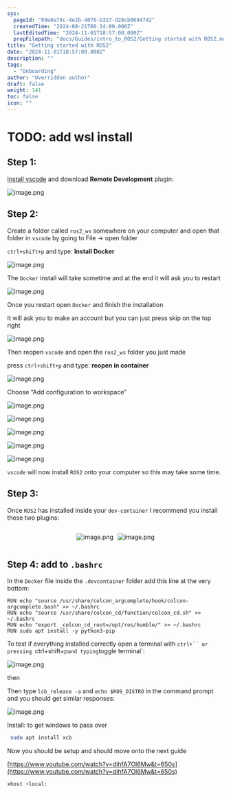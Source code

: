 ```yaml
---
sys:
  pageId: "89e0a78c-4e2b-4070-b327-d28cb0694742"
  createdTime: "2024-08-21T00:24:00.000Z"
  lastEditedTime: "2024-11-01T18:57:00.000Z"
  propFilepath: "docs/Guides/intro_to_ROS2/Getting started with ROS2.md"
title: "Getting started with ROS2"
date: "2024-11-01T18:57:00.000Z"
description: ""
tags:
  - "Onboarding"
author: "Overridden author"
draft: false
weight: 141
toc: false
icon: ""
---
```


# TODO: add wsl install

## Step 1:

[Install vscode](https://code.visualstudio.com/download) and download **Remote Development** plugin:

![image.png](https://prod-files-secure.s3.us-west-2.amazonaws.com/d518164a-d88e-44d1-a4ee-3adb3bd8bce0/efb52993-1881-4a40-b95e-6f020334f022/image.png?X-Amz-Algorithm=AWS4-HMAC-SHA256&X-Amz-Content-Sha256=UNSIGNED-PAYLOAD&X-Amz-Credential=ASIAZI2LB4667DEUUZLF%2F20250416%2Fus-west-2%2Fs3%2Faws4_request&X-Amz-Date=20250416T022221Z&X-Amz-Expires=3600&X-Amz-Security-Token=IQoJb3JpZ2luX2VjELL%2F%2F%2F%2F%2F%2F%2F%2F%2F%2FwEaCXVzLXdlc3QtMiJIMEYCIQCQKYXXdH5GOugm5fDCb21%2F3RDhvT%2Bnxd6rnCVgjpG0WwIhAKQZbuOzJUlDzE3cy1j60ViCu0P9HE9mNXPMpfiTco%2FcKv8DCDsQABoMNjM3NDIzMTgzODA1IgxkEiM4Tb4JWliVx4gq3AMyUJKKu4rlSlWDBRu0nhgnnNyVCh0Cpg6EGqQVjhN11D7MgN26zrQn7dCUP3y4aUMWrJ2e07rv5hvAxnOVOaAJkXJMCIxAbTx%2F9QKJ2tGIeLSyfg%2B%2BzMwCP5%2BBE3m%2BO9W1zG0zCVanKQiyGJi28vSenKfbu6hREztBj0AS5wBZiIsKKSjruP1noWRjv7fvwxVac4g7lhqzPgF5ou7xp7C5ijowIZA53P7VgG10Z2PrdA3XhJrvpRHOwVk8ybcwwdTMy7YXsMvruJIUEJZzuvPRZJzv8nLa%2FLB3ewCbFeGBOKNDBIiTqwW%2F3fFjdi5P0TStkFmTP5DN5bf3QT4rflIJmu2y%2FuXoI2bx84iAoAbUx2c4Kz7MtFoShrqr6BxHYofm2q5awzTetaNBqi6yhQpJDFMHd9w%2FPTdujQXlyEyiprdE1vWwJtoUHI3svcFqSQw%2FdCVaC9340Zveh9MDiAABuXR4dccCsjwNus3kxoUCuL1lEIZz3Ly0UtVC1QDK9jrmE%2FPLFbN447N1LhG7u9OiJzoxFe%2FPF8W6sDh8EHLHMWBzohgfvaCQiVhlqTDDm7gYC91JW%2FLZ2EYnv1d5Art0w036RUdmfxbem3RCjPaSAyS7RlSiArJyosfm2jDnovy%2FBjqkAYx1tOogdbFbREOMDMcnhpYyH2I%2FZnWJIVhkwMzcq31ivOMvT1diuf%2FBelk8JEy5eqnd721uKupXsAl%2Bh7N%2B4UBx8BiqCRF3q4pWZrlY5kl9dkCRkPgCkbLYuOphg%2Bowbv2RyznS4kTSdOlyo4F92ATodT0cIxZd2gaqNzvILD1KPH3DHlGHbZMgHUsKYJA%2B6U8zgfX2z%2BJVgFx6Sd0VRBDFuaV8&X-Amz-Signature=131828879047a6369e2d80a3b97343ad95a61168ff15aa9d0d6f2c7d974da1ca&X-Amz-SignedHeaders=host&x-id=GetObject)

## Step 2:

Create a folder called `ros2_ws` somewhere on your computer and open that folder in `vscode` by going to File → open folder 

`ctrl+shift+p` and type: **Install Docker**

![image.png](https://prod-files-secure.s3.us-west-2.amazonaws.com/d518164a-d88e-44d1-a4ee-3adb3bd8bce0/2269dc0e-1cd5-47ff-bceb-c04ad9b2eab0/image.png?X-Amz-Algorithm=AWS4-HMAC-SHA256&X-Amz-Content-Sha256=UNSIGNED-PAYLOAD&X-Amz-Credential=ASIAZI2LB4667DEUUZLF%2F20250416%2Fus-west-2%2Fs3%2Faws4_request&X-Amz-Date=20250416T022221Z&X-Amz-Expires=3600&X-Amz-Security-Token=IQoJb3JpZ2luX2VjELL%2F%2F%2F%2F%2F%2F%2F%2F%2F%2FwEaCXVzLXdlc3QtMiJIMEYCIQCQKYXXdH5GOugm5fDCb21%2F3RDhvT%2Bnxd6rnCVgjpG0WwIhAKQZbuOzJUlDzE3cy1j60ViCu0P9HE9mNXPMpfiTco%2FcKv8DCDsQABoMNjM3NDIzMTgzODA1IgxkEiM4Tb4JWliVx4gq3AMyUJKKu4rlSlWDBRu0nhgnnNyVCh0Cpg6EGqQVjhN11D7MgN26zrQn7dCUP3y4aUMWrJ2e07rv5hvAxnOVOaAJkXJMCIxAbTx%2F9QKJ2tGIeLSyfg%2B%2BzMwCP5%2BBE3m%2BO9W1zG0zCVanKQiyGJi28vSenKfbu6hREztBj0AS5wBZiIsKKSjruP1noWRjv7fvwxVac4g7lhqzPgF5ou7xp7C5ijowIZA53P7VgG10Z2PrdA3XhJrvpRHOwVk8ybcwwdTMy7YXsMvruJIUEJZzuvPRZJzv8nLa%2FLB3ewCbFeGBOKNDBIiTqwW%2F3fFjdi5P0TStkFmTP5DN5bf3QT4rflIJmu2y%2FuXoI2bx84iAoAbUx2c4Kz7MtFoShrqr6BxHYofm2q5awzTetaNBqi6yhQpJDFMHd9w%2FPTdujQXlyEyiprdE1vWwJtoUHI3svcFqSQw%2FdCVaC9340Zveh9MDiAABuXR4dccCsjwNus3kxoUCuL1lEIZz3Ly0UtVC1QDK9jrmE%2FPLFbN447N1LhG7u9OiJzoxFe%2FPF8W6sDh8EHLHMWBzohgfvaCQiVhlqTDDm7gYC91JW%2FLZ2EYnv1d5Art0w036RUdmfxbem3RCjPaSAyS7RlSiArJyosfm2jDnovy%2FBjqkAYx1tOogdbFbREOMDMcnhpYyH2I%2FZnWJIVhkwMzcq31ivOMvT1diuf%2FBelk8JEy5eqnd721uKupXsAl%2Bh7N%2B4UBx8BiqCRF3q4pWZrlY5kl9dkCRkPgCkbLYuOphg%2Bowbv2RyznS4kTSdOlyo4F92ATodT0cIxZd2gaqNzvILD1KPH3DHlGHbZMgHUsKYJA%2B6U8zgfX2z%2BJVgFx6Sd0VRBDFuaV8&X-Amz-Signature=bc39103ff74266ea85d83b64c526d268a65b4075c840bbe9b9cbc8ac1be16b72&X-Amz-SignedHeaders=host&x-id=GetObject)

The `Docker` install will take sometime and at the end it will ask you to restart

![image.png](https://prod-files-secure.s3.us-west-2.amazonaws.com/d518164a-d88e-44d1-a4ee-3adb3bd8bce0/ed233f78-be33-4b1f-b89c-9c346c0e961e/image.png?X-Amz-Algorithm=AWS4-HMAC-SHA256&X-Amz-Content-Sha256=UNSIGNED-PAYLOAD&X-Amz-Credential=ASIAZI2LB4667DEUUZLF%2F20250416%2Fus-west-2%2Fs3%2Faws4_request&X-Amz-Date=20250416T022221Z&X-Amz-Expires=3600&X-Amz-Security-Token=IQoJb3JpZ2luX2VjELL%2F%2F%2F%2F%2F%2F%2F%2F%2F%2FwEaCXVzLXdlc3QtMiJIMEYCIQCQKYXXdH5GOugm5fDCb21%2F3RDhvT%2Bnxd6rnCVgjpG0WwIhAKQZbuOzJUlDzE3cy1j60ViCu0P9HE9mNXPMpfiTco%2FcKv8DCDsQABoMNjM3NDIzMTgzODA1IgxkEiM4Tb4JWliVx4gq3AMyUJKKu4rlSlWDBRu0nhgnnNyVCh0Cpg6EGqQVjhN11D7MgN26zrQn7dCUP3y4aUMWrJ2e07rv5hvAxnOVOaAJkXJMCIxAbTx%2F9QKJ2tGIeLSyfg%2B%2BzMwCP5%2BBE3m%2BO9W1zG0zCVanKQiyGJi28vSenKfbu6hREztBj0AS5wBZiIsKKSjruP1noWRjv7fvwxVac4g7lhqzPgF5ou7xp7C5ijowIZA53P7VgG10Z2PrdA3XhJrvpRHOwVk8ybcwwdTMy7YXsMvruJIUEJZzuvPRZJzv8nLa%2FLB3ewCbFeGBOKNDBIiTqwW%2F3fFjdi5P0TStkFmTP5DN5bf3QT4rflIJmu2y%2FuXoI2bx84iAoAbUx2c4Kz7MtFoShrqr6BxHYofm2q5awzTetaNBqi6yhQpJDFMHd9w%2FPTdujQXlyEyiprdE1vWwJtoUHI3svcFqSQw%2FdCVaC9340Zveh9MDiAABuXR4dccCsjwNus3kxoUCuL1lEIZz3Ly0UtVC1QDK9jrmE%2FPLFbN447N1LhG7u9OiJzoxFe%2FPF8W6sDh8EHLHMWBzohgfvaCQiVhlqTDDm7gYC91JW%2FLZ2EYnv1d5Art0w036RUdmfxbem3RCjPaSAyS7RlSiArJyosfm2jDnovy%2FBjqkAYx1tOogdbFbREOMDMcnhpYyH2I%2FZnWJIVhkwMzcq31ivOMvT1diuf%2FBelk8JEy5eqnd721uKupXsAl%2Bh7N%2B4UBx8BiqCRF3q4pWZrlY5kl9dkCRkPgCkbLYuOphg%2Bowbv2RyznS4kTSdOlyo4F92ATodT0cIxZd2gaqNzvILD1KPH3DHlGHbZMgHUsKYJA%2B6U8zgfX2z%2BJVgFx6Sd0VRBDFuaV8&X-Amz-Signature=4208235a94ad5c24008f0f630450b5394b4f428ab5fe2e75056668cbadf4a23f&X-Amz-SignedHeaders=host&x-id=GetObject)

Once you restart open `Docker` and finish the installation

It will ask you to make an account but you can just press skip on the top right

![image.png](https://prod-files-secure.s3.us-west-2.amazonaws.com/d518164a-d88e-44d1-a4ee-3adb3bd8bce0/21010ad9-1659-4fd9-9f59-9932a09b2a3d/image.png?X-Amz-Algorithm=AWS4-HMAC-SHA256&X-Amz-Content-Sha256=UNSIGNED-PAYLOAD&X-Amz-Credential=ASIAZI2LB4667DEUUZLF%2F20250416%2Fus-west-2%2Fs3%2Faws4_request&X-Amz-Date=20250416T022221Z&X-Amz-Expires=3600&X-Amz-Security-Token=IQoJb3JpZ2luX2VjELL%2F%2F%2F%2F%2F%2F%2F%2F%2F%2FwEaCXVzLXdlc3QtMiJIMEYCIQCQKYXXdH5GOugm5fDCb21%2F3RDhvT%2Bnxd6rnCVgjpG0WwIhAKQZbuOzJUlDzE3cy1j60ViCu0P9HE9mNXPMpfiTco%2FcKv8DCDsQABoMNjM3NDIzMTgzODA1IgxkEiM4Tb4JWliVx4gq3AMyUJKKu4rlSlWDBRu0nhgnnNyVCh0Cpg6EGqQVjhN11D7MgN26zrQn7dCUP3y4aUMWrJ2e07rv5hvAxnOVOaAJkXJMCIxAbTx%2F9QKJ2tGIeLSyfg%2B%2BzMwCP5%2BBE3m%2BO9W1zG0zCVanKQiyGJi28vSenKfbu6hREztBj0AS5wBZiIsKKSjruP1noWRjv7fvwxVac4g7lhqzPgF5ou7xp7C5ijowIZA53P7VgG10Z2PrdA3XhJrvpRHOwVk8ybcwwdTMy7YXsMvruJIUEJZzuvPRZJzv8nLa%2FLB3ewCbFeGBOKNDBIiTqwW%2F3fFjdi5P0TStkFmTP5DN5bf3QT4rflIJmu2y%2FuXoI2bx84iAoAbUx2c4Kz7MtFoShrqr6BxHYofm2q5awzTetaNBqi6yhQpJDFMHd9w%2FPTdujQXlyEyiprdE1vWwJtoUHI3svcFqSQw%2FdCVaC9340Zveh9MDiAABuXR4dccCsjwNus3kxoUCuL1lEIZz3Ly0UtVC1QDK9jrmE%2FPLFbN447N1LhG7u9OiJzoxFe%2FPF8W6sDh8EHLHMWBzohgfvaCQiVhlqTDDm7gYC91JW%2FLZ2EYnv1d5Art0w036RUdmfxbem3RCjPaSAyS7RlSiArJyosfm2jDnovy%2FBjqkAYx1tOogdbFbREOMDMcnhpYyH2I%2FZnWJIVhkwMzcq31ivOMvT1diuf%2FBelk8JEy5eqnd721uKupXsAl%2Bh7N%2B4UBx8BiqCRF3q4pWZrlY5kl9dkCRkPgCkbLYuOphg%2Bowbv2RyznS4kTSdOlyo4F92ATodT0cIxZd2gaqNzvILD1KPH3DHlGHbZMgHUsKYJA%2B6U8zgfX2z%2BJVgFx6Sd0VRBDFuaV8&X-Amz-Signature=5c2f5963fae0ffd7c9687e7f9c4bde87ca71b64816392b7f0cc830c3dba01e1f&X-Amz-SignedHeaders=host&x-id=GetObject)

Then reopen `vscode` and open the `ros2_ws` folder you just made

press `ctrl+shift+p` and type: **reopen in container**

![image.png](https://prod-files-secure.s3.us-west-2.amazonaws.com/d518164a-d88e-44d1-a4ee-3adb3bd8bce0/4e93b8c2-41ad-488c-8095-c74205196118/image.png?X-Amz-Algorithm=AWS4-HMAC-SHA256&X-Amz-Content-Sha256=UNSIGNED-PAYLOAD&X-Amz-Credential=ASIAZI2LB4667DEUUZLF%2F20250416%2Fus-west-2%2Fs3%2Faws4_request&X-Amz-Date=20250416T022221Z&X-Amz-Expires=3600&X-Amz-Security-Token=IQoJb3JpZ2luX2VjELL%2F%2F%2F%2F%2F%2F%2F%2F%2F%2FwEaCXVzLXdlc3QtMiJIMEYCIQCQKYXXdH5GOugm5fDCb21%2F3RDhvT%2Bnxd6rnCVgjpG0WwIhAKQZbuOzJUlDzE3cy1j60ViCu0P9HE9mNXPMpfiTco%2FcKv8DCDsQABoMNjM3NDIzMTgzODA1IgxkEiM4Tb4JWliVx4gq3AMyUJKKu4rlSlWDBRu0nhgnnNyVCh0Cpg6EGqQVjhN11D7MgN26zrQn7dCUP3y4aUMWrJ2e07rv5hvAxnOVOaAJkXJMCIxAbTx%2F9QKJ2tGIeLSyfg%2B%2BzMwCP5%2BBE3m%2BO9W1zG0zCVanKQiyGJi28vSenKfbu6hREztBj0AS5wBZiIsKKSjruP1noWRjv7fvwxVac4g7lhqzPgF5ou7xp7C5ijowIZA53P7VgG10Z2PrdA3XhJrvpRHOwVk8ybcwwdTMy7YXsMvruJIUEJZzuvPRZJzv8nLa%2FLB3ewCbFeGBOKNDBIiTqwW%2F3fFjdi5P0TStkFmTP5DN5bf3QT4rflIJmu2y%2FuXoI2bx84iAoAbUx2c4Kz7MtFoShrqr6BxHYofm2q5awzTetaNBqi6yhQpJDFMHd9w%2FPTdujQXlyEyiprdE1vWwJtoUHI3svcFqSQw%2FdCVaC9340Zveh9MDiAABuXR4dccCsjwNus3kxoUCuL1lEIZz3Ly0UtVC1QDK9jrmE%2FPLFbN447N1LhG7u9OiJzoxFe%2FPF8W6sDh8EHLHMWBzohgfvaCQiVhlqTDDm7gYC91JW%2FLZ2EYnv1d5Art0w036RUdmfxbem3RCjPaSAyS7RlSiArJyosfm2jDnovy%2FBjqkAYx1tOogdbFbREOMDMcnhpYyH2I%2FZnWJIVhkwMzcq31ivOMvT1diuf%2FBelk8JEy5eqnd721uKupXsAl%2Bh7N%2B4UBx8BiqCRF3q4pWZrlY5kl9dkCRkPgCkbLYuOphg%2Bowbv2RyznS4kTSdOlyo4F92ATodT0cIxZd2gaqNzvILD1KPH3DHlGHbZMgHUsKYJA%2B6U8zgfX2z%2BJVgFx6Sd0VRBDFuaV8&X-Amz-Signature=4772c5e1bb55fca93f0e14c583f5ca35ffbc90d5ead6af8b09df0d530e0a8ca5&X-Amz-SignedHeaders=host&x-id=GetObject)

Choose “Add configuration to workspace”

![image.png](https://prod-files-secure.s3.us-west-2.amazonaws.com/d518164a-d88e-44d1-a4ee-3adb3bd8bce0/9560b282-5060-4989-ba37-97e7b2c22476/image.png?X-Amz-Algorithm=AWS4-HMAC-SHA256&X-Amz-Content-Sha256=UNSIGNED-PAYLOAD&X-Amz-Credential=ASIAZI2LB4667DEUUZLF%2F20250416%2Fus-west-2%2Fs3%2Faws4_request&X-Amz-Date=20250416T022221Z&X-Amz-Expires=3600&X-Amz-Security-Token=IQoJb3JpZ2luX2VjELL%2F%2F%2F%2F%2F%2F%2F%2F%2F%2FwEaCXVzLXdlc3QtMiJIMEYCIQCQKYXXdH5GOugm5fDCb21%2F3RDhvT%2Bnxd6rnCVgjpG0WwIhAKQZbuOzJUlDzE3cy1j60ViCu0P9HE9mNXPMpfiTco%2FcKv8DCDsQABoMNjM3NDIzMTgzODA1IgxkEiM4Tb4JWliVx4gq3AMyUJKKu4rlSlWDBRu0nhgnnNyVCh0Cpg6EGqQVjhN11D7MgN26zrQn7dCUP3y4aUMWrJ2e07rv5hvAxnOVOaAJkXJMCIxAbTx%2F9QKJ2tGIeLSyfg%2B%2BzMwCP5%2BBE3m%2BO9W1zG0zCVanKQiyGJi28vSenKfbu6hREztBj0AS5wBZiIsKKSjruP1noWRjv7fvwxVac4g7lhqzPgF5ou7xp7C5ijowIZA53P7VgG10Z2PrdA3XhJrvpRHOwVk8ybcwwdTMy7YXsMvruJIUEJZzuvPRZJzv8nLa%2FLB3ewCbFeGBOKNDBIiTqwW%2F3fFjdi5P0TStkFmTP5DN5bf3QT4rflIJmu2y%2FuXoI2bx84iAoAbUx2c4Kz7MtFoShrqr6BxHYofm2q5awzTetaNBqi6yhQpJDFMHd9w%2FPTdujQXlyEyiprdE1vWwJtoUHI3svcFqSQw%2FdCVaC9340Zveh9MDiAABuXR4dccCsjwNus3kxoUCuL1lEIZz3Ly0UtVC1QDK9jrmE%2FPLFbN447N1LhG7u9OiJzoxFe%2FPF8W6sDh8EHLHMWBzohgfvaCQiVhlqTDDm7gYC91JW%2FLZ2EYnv1d5Art0w036RUdmfxbem3RCjPaSAyS7RlSiArJyosfm2jDnovy%2FBjqkAYx1tOogdbFbREOMDMcnhpYyH2I%2FZnWJIVhkwMzcq31ivOMvT1diuf%2FBelk8JEy5eqnd721uKupXsAl%2Bh7N%2B4UBx8BiqCRF3q4pWZrlY5kl9dkCRkPgCkbLYuOphg%2Bowbv2RyznS4kTSdOlyo4F92ATodT0cIxZd2gaqNzvILD1KPH3DHlGHbZMgHUsKYJA%2B6U8zgfX2z%2BJVgFx6Sd0VRBDFuaV8&X-Amz-Signature=1419be17a17ed83e9e1f68f1fab0d65415fabb30e60d5ca82db623e6ad0a4f1a&X-Amz-SignedHeaders=host&x-id=GetObject)

![image.png](https://prod-files-secure.s3.us-west-2.amazonaws.com/d518164a-d88e-44d1-a4ee-3adb3bd8bce0/2ee63f81-886b-48e8-a553-dc6e5eac99e4/image.png?X-Amz-Algorithm=AWS4-HMAC-SHA256&X-Amz-Content-Sha256=UNSIGNED-PAYLOAD&X-Amz-Credential=ASIAZI2LB4667DEUUZLF%2F20250416%2Fus-west-2%2Fs3%2Faws4_request&X-Amz-Date=20250416T022221Z&X-Amz-Expires=3600&X-Amz-Security-Token=IQoJb3JpZ2luX2VjELL%2F%2F%2F%2F%2F%2F%2F%2F%2F%2FwEaCXVzLXdlc3QtMiJIMEYCIQCQKYXXdH5GOugm5fDCb21%2F3RDhvT%2Bnxd6rnCVgjpG0WwIhAKQZbuOzJUlDzE3cy1j60ViCu0P9HE9mNXPMpfiTco%2FcKv8DCDsQABoMNjM3NDIzMTgzODA1IgxkEiM4Tb4JWliVx4gq3AMyUJKKu4rlSlWDBRu0nhgnnNyVCh0Cpg6EGqQVjhN11D7MgN26zrQn7dCUP3y4aUMWrJ2e07rv5hvAxnOVOaAJkXJMCIxAbTx%2F9QKJ2tGIeLSyfg%2B%2BzMwCP5%2BBE3m%2BO9W1zG0zCVanKQiyGJi28vSenKfbu6hREztBj0AS5wBZiIsKKSjruP1noWRjv7fvwxVac4g7lhqzPgF5ou7xp7C5ijowIZA53P7VgG10Z2PrdA3XhJrvpRHOwVk8ybcwwdTMy7YXsMvruJIUEJZzuvPRZJzv8nLa%2FLB3ewCbFeGBOKNDBIiTqwW%2F3fFjdi5P0TStkFmTP5DN5bf3QT4rflIJmu2y%2FuXoI2bx84iAoAbUx2c4Kz7MtFoShrqr6BxHYofm2q5awzTetaNBqi6yhQpJDFMHd9w%2FPTdujQXlyEyiprdE1vWwJtoUHI3svcFqSQw%2FdCVaC9340Zveh9MDiAABuXR4dccCsjwNus3kxoUCuL1lEIZz3Ly0UtVC1QDK9jrmE%2FPLFbN447N1LhG7u9OiJzoxFe%2FPF8W6sDh8EHLHMWBzohgfvaCQiVhlqTDDm7gYC91JW%2FLZ2EYnv1d5Art0w036RUdmfxbem3RCjPaSAyS7RlSiArJyosfm2jDnovy%2FBjqkAYx1tOogdbFbREOMDMcnhpYyH2I%2FZnWJIVhkwMzcq31ivOMvT1diuf%2FBelk8JEy5eqnd721uKupXsAl%2Bh7N%2B4UBx8BiqCRF3q4pWZrlY5kl9dkCRkPgCkbLYuOphg%2Bowbv2RyznS4kTSdOlyo4F92ATodT0cIxZd2gaqNzvILD1KPH3DHlGHbZMgHUsKYJA%2B6U8zgfX2z%2BJVgFx6Sd0VRBDFuaV8&X-Amz-Signature=18a0f2eea5a1448142ae20415a23946218ef5866178909790c0f951d9f3a13c8&X-Amz-SignedHeaders=host&x-id=GetObject)

![image.png](https://prod-files-secure.s3.us-west-2.amazonaws.com/d518164a-d88e-44d1-a4ee-3adb3bd8bce0/ae1580b2-b048-407e-aed9-b584224a7a04/image.png?X-Amz-Algorithm=AWS4-HMAC-SHA256&X-Amz-Content-Sha256=UNSIGNED-PAYLOAD&X-Amz-Credential=ASIAZI2LB4667DEUUZLF%2F20250416%2Fus-west-2%2Fs3%2Faws4_request&X-Amz-Date=20250416T022221Z&X-Amz-Expires=3600&X-Amz-Security-Token=IQoJb3JpZ2luX2VjELL%2F%2F%2F%2F%2F%2F%2F%2F%2F%2FwEaCXVzLXdlc3QtMiJIMEYCIQCQKYXXdH5GOugm5fDCb21%2F3RDhvT%2Bnxd6rnCVgjpG0WwIhAKQZbuOzJUlDzE3cy1j60ViCu0P9HE9mNXPMpfiTco%2FcKv8DCDsQABoMNjM3NDIzMTgzODA1IgxkEiM4Tb4JWliVx4gq3AMyUJKKu4rlSlWDBRu0nhgnnNyVCh0Cpg6EGqQVjhN11D7MgN26zrQn7dCUP3y4aUMWrJ2e07rv5hvAxnOVOaAJkXJMCIxAbTx%2F9QKJ2tGIeLSyfg%2B%2BzMwCP5%2BBE3m%2BO9W1zG0zCVanKQiyGJi28vSenKfbu6hREztBj0AS5wBZiIsKKSjruP1noWRjv7fvwxVac4g7lhqzPgF5ou7xp7C5ijowIZA53P7VgG10Z2PrdA3XhJrvpRHOwVk8ybcwwdTMy7YXsMvruJIUEJZzuvPRZJzv8nLa%2FLB3ewCbFeGBOKNDBIiTqwW%2F3fFjdi5P0TStkFmTP5DN5bf3QT4rflIJmu2y%2FuXoI2bx84iAoAbUx2c4Kz7MtFoShrqr6BxHYofm2q5awzTetaNBqi6yhQpJDFMHd9w%2FPTdujQXlyEyiprdE1vWwJtoUHI3svcFqSQw%2FdCVaC9340Zveh9MDiAABuXR4dccCsjwNus3kxoUCuL1lEIZz3Ly0UtVC1QDK9jrmE%2FPLFbN447N1LhG7u9OiJzoxFe%2FPF8W6sDh8EHLHMWBzohgfvaCQiVhlqTDDm7gYC91JW%2FLZ2EYnv1d5Art0w036RUdmfxbem3RCjPaSAyS7RlSiArJyosfm2jDnovy%2FBjqkAYx1tOogdbFbREOMDMcnhpYyH2I%2FZnWJIVhkwMzcq31ivOMvT1diuf%2FBelk8JEy5eqnd721uKupXsAl%2Bh7N%2B4UBx8BiqCRF3q4pWZrlY5kl9dkCRkPgCkbLYuOphg%2Bowbv2RyznS4kTSdOlyo4F92ATodT0cIxZd2gaqNzvILD1KPH3DHlGHbZMgHUsKYJA%2B6U8zgfX2z%2BJVgFx6Sd0VRBDFuaV8&X-Amz-Signature=4b6c67363b17b7456b9fcb48536178a68d48ec2f7d73763334646d092a4db961&X-Amz-SignedHeaders=host&x-id=GetObject)

![image.png](https://prod-files-secure.s3.us-west-2.amazonaws.com/d518164a-d88e-44d1-a4ee-3adb3bd8bce0/53255b28-f75e-430f-b9e3-c0ac8577e42b/image.png?X-Amz-Algorithm=AWS4-HMAC-SHA256&X-Amz-Content-Sha256=UNSIGNED-PAYLOAD&X-Amz-Credential=ASIAZI2LB4667DEUUZLF%2F20250416%2Fus-west-2%2Fs3%2Faws4_request&X-Amz-Date=20250416T022221Z&X-Amz-Expires=3600&X-Amz-Security-Token=IQoJb3JpZ2luX2VjELL%2F%2F%2F%2F%2F%2F%2F%2F%2F%2FwEaCXVzLXdlc3QtMiJIMEYCIQCQKYXXdH5GOugm5fDCb21%2F3RDhvT%2Bnxd6rnCVgjpG0WwIhAKQZbuOzJUlDzE3cy1j60ViCu0P9HE9mNXPMpfiTco%2FcKv8DCDsQABoMNjM3NDIzMTgzODA1IgxkEiM4Tb4JWliVx4gq3AMyUJKKu4rlSlWDBRu0nhgnnNyVCh0Cpg6EGqQVjhN11D7MgN26zrQn7dCUP3y4aUMWrJ2e07rv5hvAxnOVOaAJkXJMCIxAbTx%2F9QKJ2tGIeLSyfg%2B%2BzMwCP5%2BBE3m%2BO9W1zG0zCVanKQiyGJi28vSenKfbu6hREztBj0AS5wBZiIsKKSjruP1noWRjv7fvwxVac4g7lhqzPgF5ou7xp7C5ijowIZA53P7VgG10Z2PrdA3XhJrvpRHOwVk8ybcwwdTMy7YXsMvruJIUEJZzuvPRZJzv8nLa%2FLB3ewCbFeGBOKNDBIiTqwW%2F3fFjdi5P0TStkFmTP5DN5bf3QT4rflIJmu2y%2FuXoI2bx84iAoAbUx2c4Kz7MtFoShrqr6BxHYofm2q5awzTetaNBqi6yhQpJDFMHd9w%2FPTdujQXlyEyiprdE1vWwJtoUHI3svcFqSQw%2FdCVaC9340Zveh9MDiAABuXR4dccCsjwNus3kxoUCuL1lEIZz3Ly0UtVC1QDK9jrmE%2FPLFbN447N1LhG7u9OiJzoxFe%2FPF8W6sDh8EHLHMWBzohgfvaCQiVhlqTDDm7gYC91JW%2FLZ2EYnv1d5Art0w036RUdmfxbem3RCjPaSAyS7RlSiArJyosfm2jDnovy%2FBjqkAYx1tOogdbFbREOMDMcnhpYyH2I%2FZnWJIVhkwMzcq31ivOMvT1diuf%2FBelk8JEy5eqnd721uKupXsAl%2Bh7N%2B4UBx8BiqCRF3q4pWZrlY5kl9dkCRkPgCkbLYuOphg%2Bowbv2RyznS4kTSdOlyo4F92ATodT0cIxZd2gaqNzvILD1KPH3DHlGHbZMgHUsKYJA%2B6U8zgfX2z%2BJVgFx6Sd0VRBDFuaV8&X-Amz-Signature=465f57a62a737f4d3dcf93b8facddbf0b88727c366a18ad57adb77ae3b5f4917&X-Amz-SignedHeaders=host&x-id=GetObject)

![image.png](https://prod-files-secure.s3.us-west-2.amazonaws.com/d518164a-d88e-44d1-a4ee-3adb3bd8bce0/7c562767-5af9-4ffb-97d1-327bcdf4ee00/image.png?X-Amz-Algorithm=AWS4-HMAC-SHA256&X-Amz-Content-Sha256=UNSIGNED-PAYLOAD&X-Amz-Credential=ASIAZI2LB4667DEUUZLF%2F20250416%2Fus-west-2%2Fs3%2Faws4_request&X-Amz-Date=20250416T022221Z&X-Amz-Expires=3600&X-Amz-Security-Token=IQoJb3JpZ2luX2VjELL%2F%2F%2F%2F%2F%2F%2F%2F%2F%2FwEaCXVzLXdlc3QtMiJIMEYCIQCQKYXXdH5GOugm5fDCb21%2F3RDhvT%2Bnxd6rnCVgjpG0WwIhAKQZbuOzJUlDzE3cy1j60ViCu0P9HE9mNXPMpfiTco%2FcKv8DCDsQABoMNjM3NDIzMTgzODA1IgxkEiM4Tb4JWliVx4gq3AMyUJKKu4rlSlWDBRu0nhgnnNyVCh0Cpg6EGqQVjhN11D7MgN26zrQn7dCUP3y4aUMWrJ2e07rv5hvAxnOVOaAJkXJMCIxAbTx%2F9QKJ2tGIeLSyfg%2B%2BzMwCP5%2BBE3m%2BO9W1zG0zCVanKQiyGJi28vSenKfbu6hREztBj0AS5wBZiIsKKSjruP1noWRjv7fvwxVac4g7lhqzPgF5ou7xp7C5ijowIZA53P7VgG10Z2PrdA3XhJrvpRHOwVk8ybcwwdTMy7YXsMvruJIUEJZzuvPRZJzv8nLa%2FLB3ewCbFeGBOKNDBIiTqwW%2F3fFjdi5P0TStkFmTP5DN5bf3QT4rflIJmu2y%2FuXoI2bx84iAoAbUx2c4Kz7MtFoShrqr6BxHYofm2q5awzTetaNBqi6yhQpJDFMHd9w%2FPTdujQXlyEyiprdE1vWwJtoUHI3svcFqSQw%2FdCVaC9340Zveh9MDiAABuXR4dccCsjwNus3kxoUCuL1lEIZz3Ly0UtVC1QDK9jrmE%2FPLFbN447N1LhG7u9OiJzoxFe%2FPF8W6sDh8EHLHMWBzohgfvaCQiVhlqTDDm7gYC91JW%2FLZ2EYnv1d5Art0w036RUdmfxbem3RCjPaSAyS7RlSiArJyosfm2jDnovy%2FBjqkAYx1tOogdbFbREOMDMcnhpYyH2I%2FZnWJIVhkwMzcq31ivOMvT1diuf%2FBelk8JEy5eqnd721uKupXsAl%2Bh7N%2B4UBx8BiqCRF3q4pWZrlY5kl9dkCRkPgCkbLYuOphg%2Bowbv2RyznS4kTSdOlyo4F92ATodT0cIxZd2gaqNzvILD1KPH3DHlGHbZMgHUsKYJA%2B6U8zgfX2z%2BJVgFx6Sd0VRBDFuaV8&X-Amz-Signature=76988f953e70a533c91a62d4c16f69e5e6cb43cd2eeae86796e7cdb911771e50&X-Amz-SignedHeaders=host&x-id=GetObject)

`vscode` will now install `ROS2` onto your computer so this may take some time.

## Step 3:

Once `ROS2` has installed inside your `dev-container` I recommend you install these two plugins:

<div style="display: flex;flex-direction: row; column-gap:10px; max-width: 630px;justify-content: center;">
<div>

![image.png](https://prod-files-secure.s3.us-west-2.amazonaws.com/d518164a-d88e-44d1-a4ee-3adb3bd8bce0/3fc3d550-5a54-4ba1-ba6b-faa01cdb7369/image.png?X-Amz-Algorithm=AWS4-HMAC-SHA256&X-Amz-Content-Sha256=UNSIGNED-PAYLOAD&X-Amz-Credential=ASIAZI2LB46672FSHDY2%2F20250416%2Fus-west-2%2Fs3%2Faws4_request&X-Amz-Date=20250416T022223Z&X-Amz-Expires=3600&X-Amz-Security-Token=IQoJb3JpZ2luX2VjELL%2F%2F%2F%2F%2F%2F%2F%2F%2F%2FwEaCXVzLXdlc3QtMiJIMEYCIQDcKp6jlNZYL0okiq%2FUp2MaxjkAAXsDsmZtXFZg0hq8LwIhAPEsSjLp%2FDWLDRGxQfWUOQQI2jeDqq62BvBApJyBSmM4Kv8DCDsQABoMNjM3NDIzMTgzODA1IgxD82334oVq95Ctbywq3APMxtXuob85wKBie0P%2BF0gUmlET%2BeurkXgAaj78PHLSYcWGvib01bEKh6tyeUjYtpxpUNsUo48ZbtO8zel3BdC00qkw1LLtJtlLecTWTvqxXPqQk9eMC3HPD8m7T5KgXo8xwSqI5tGss9qUjKQzuIIgKkjbmQ9%2FaQSMCio3mnZUd7x5ubIM7bkXskSVE9h3Ff48ouxNjITQjDc%2F%2FOd7Go7idTKNmOSmyhdUw4G4fNlhuKtBS20VZUVXT%2FuKyVWPlbVxeSWWwF%2B%2FEbEE654ADsbMNjf0AUn3ew%2BmC00hcgK5%2Bk6eUEDfcViLf%2BTmL8O6rH3Y1H0aWnSCjnik4JRuRF36CZSgSHLf4vWdMjAJ%2BWhb%2FstVFY4G3QvXdU%2FNZxrl%2FC22ZzEkjthGsQOd1gnc9oKTfoGZ9NLAMF9GN7kjJMJVYAMZT6%2B8GogBcX3JSl5STa2yBHO2PmtNdvrh7I31aYHqvkvpmFkDs0f4Cn8BDCmz%2Fn8vy29pc5vqqKX4%2BAQQoaig4BTxTy2rpH8vK7wkUfMCK569OiF9mWftQ67U%2FDbYP3pxYpN1IG6bpeZ3v9cGLclttnD7SPdHYKRp9D25fp9HyAHdH3w%2Fj1UI8sbBXClBh3WWotCF0XlQeOCcYjDjovy%2FBjqkAaNUhz%2F2ajUuKQEmHOLkClzfF6pcqJGN8Zr9fkpi31GwFrJSuaTHe6HK%2FlNc4UKuaQ0qO8OjP%2F6dT0k9XS9eLFME7v6OvrR9xizzrbtXPTaNkXNC5leobjvTtf5m%2Bxh1KfW%2FPBmm0R3Zxu0npsrKemmtA5COcSQuIuvLkWZIPVGub8Aa5wW%2F%2F%2FAlJt3qI6ZDdf7A0RokIu8L83MpWTOhhF6ORon8&X-Amz-Signature=50693f8761b23892d6bb596c32e137bcdd2d071504158a71427e27084481e3ac&X-Amz-SignedHeaders=host&x-id=GetObject)

</div>
<div>

![image.png](https://prod-files-secure.s3.us-west-2.amazonaws.com/d518164a-d88e-44d1-a4ee-3adb3bd8bce0/d994cc66-13c2-4093-a5a3-f84cf4601a82/image.png?X-Amz-Algorithm=AWS4-HMAC-SHA256&X-Amz-Content-Sha256=UNSIGNED-PAYLOAD&X-Amz-Credential=ASIAZI2LB46643UH6U43%2F20250416%2Fus-west-2%2Fs3%2Faws4_request&X-Amz-Date=20250416T022223Z&X-Amz-Expires=3600&X-Amz-Security-Token=IQoJb3JpZ2luX2VjELL%2F%2F%2F%2F%2F%2F%2F%2F%2F%2FwEaCXVzLXdlc3QtMiJHMEUCIEMIBCzS%2FfyMeR%2BHY%2FlwMnVpih9a0XhviSWDvDGBv6rCAiEAvEbVYIQofxyplG3MH1byx5XRrIlFucSR%2FHnREWQUVdMq%2FwMIOxAAGgw2Mzc0MjMxODM4MDUiDMvgIKxKWBquuTJ1uyrcA3KphmlcKmQvD2wMsQPQhruj8SNoHUY2WBOhxLP74w7Xc0JFsSwheQTIf%2BoxljELouAFE5oEOG1hd6tzeaxMdrmFfOrcm79liCp1pXYybFJux9dHuX9GkzewPnZKe%2FM5naA7VYD3IL1PKLdELgzcEXsoFL3seBB4qr795wBusy%2FB0RCJUSI2F8%2BRkNdgIXj8t5OrLWDmCTddm89y6fcGR1MRdGS1YL%2Bp0h2z3vD6YNQLsN0gNYKCmNAqEXE3CnYe2HGlefaKL6JZ9eIGqsQ3KI8MhV63oz8zCpQtOq2owr5K%2BHM%2BdnOhnj5fvh3V4mrZxpGpn0Y5Uci7wX8g4q5q4WnoHh1hmN2hX2ss9V3SQzFGKh%2BDZxcWI1mNs5GTaEBzr2YW1jxfN1ICUs2ogwF59GGE8OsHrmNjkzCbztsjD9pf2GFAk7RouUnwJwQow6AX04STCYI3Pd8bhu4aBsY8M1hNGL5M1p5aakEaWKcTrFtb8QyOV%2FlP5dlqTjrEqckAjtUUmDELxfdF2yqu110lcj3L9gvEMf%2BxFxWiBPLoXD8txI%2Bk3gurHjLsDn6lc3DMQ7qYsoDTHdYaoNpqxNsUMkXKRfmu4jZWI%2FXggUhwiUf5TulZiUB3RA80YOJtMOKi%2FL8GOqUBYn2luoCGawzLj4WRsUYM5pBMt%2Bqv8vS4AolsM9M1LAG5FcjEmx9LUxmi8payTNc5%2Bh1M5fbmS5rEYyLJywofeAzaqZctyVyvO7YHrS%2BXkKiEOVn2JZabOknEtSJM4%2BzQWV0jgMseUqesTrjKjoKfqsa3PTPJ3Q3pKdORWcx8gxMshP9Dee2Aqz49n0u3PIqVvu2%2FSAbRd%2FKgGD2a4dho9RSQKgcV&X-Amz-Signature=a4d867259ca305b4fff556f01b2db5d1df874327d5b1d3c70518a3dad257aba7&X-Amz-SignedHeaders=host&x-id=GetObject)

</div>
</div>

## Step 4: add to `.bashrc`

In the `Docker` file inside the `.devcontainer` folder add this line at the very bottom: 

```docker
RUN echo "source /usr/share/colcon_argcomplete/hook/colcon-argcomplete.bash" >> ~/.bashrc
RUN echo "source /usr/share/colcon_cd/function/colcon_cd.sh" >> ~/.bashrc
RUN echo "export _colcon_cd_root=/opt/ros/humble/" >> ~/.bashrc
RUN sudo apt install -y python3-pip 
```

To test if everything installed correctly open a terminal with `ctrl+`` or pressing `ctrl+shift+p` and typing `toggle terminal`:

![image.png](https://prod-files-secure.s3.us-west-2.amazonaws.com/d518164a-d88e-44d1-a4ee-3adb3bd8bce0/6a4943d8-b04e-4c02-9a58-775f3384d1a5/image.png?X-Amz-Algorithm=AWS4-HMAC-SHA256&X-Amz-Content-Sha256=UNSIGNED-PAYLOAD&X-Amz-Credential=ASIAZI2LB4667DEUUZLF%2F20250416%2Fus-west-2%2Fs3%2Faws4_request&X-Amz-Date=20250416T022221Z&X-Amz-Expires=3600&X-Amz-Security-Token=IQoJb3JpZ2luX2VjELL%2F%2F%2F%2F%2F%2F%2F%2F%2F%2FwEaCXVzLXdlc3QtMiJIMEYCIQCQKYXXdH5GOugm5fDCb21%2F3RDhvT%2Bnxd6rnCVgjpG0WwIhAKQZbuOzJUlDzE3cy1j60ViCu0P9HE9mNXPMpfiTco%2FcKv8DCDsQABoMNjM3NDIzMTgzODA1IgxkEiM4Tb4JWliVx4gq3AMyUJKKu4rlSlWDBRu0nhgnnNyVCh0Cpg6EGqQVjhN11D7MgN26zrQn7dCUP3y4aUMWrJ2e07rv5hvAxnOVOaAJkXJMCIxAbTx%2F9QKJ2tGIeLSyfg%2B%2BzMwCP5%2BBE3m%2BO9W1zG0zCVanKQiyGJi28vSenKfbu6hREztBj0AS5wBZiIsKKSjruP1noWRjv7fvwxVac4g7lhqzPgF5ou7xp7C5ijowIZA53P7VgG10Z2PrdA3XhJrvpRHOwVk8ybcwwdTMy7YXsMvruJIUEJZzuvPRZJzv8nLa%2FLB3ewCbFeGBOKNDBIiTqwW%2F3fFjdi5P0TStkFmTP5DN5bf3QT4rflIJmu2y%2FuXoI2bx84iAoAbUx2c4Kz7MtFoShrqr6BxHYofm2q5awzTetaNBqi6yhQpJDFMHd9w%2FPTdujQXlyEyiprdE1vWwJtoUHI3svcFqSQw%2FdCVaC9340Zveh9MDiAABuXR4dccCsjwNus3kxoUCuL1lEIZz3Ly0UtVC1QDK9jrmE%2FPLFbN447N1LhG7u9OiJzoxFe%2FPF8W6sDh8EHLHMWBzohgfvaCQiVhlqTDDm7gYC91JW%2FLZ2EYnv1d5Art0w036RUdmfxbem3RCjPaSAyS7RlSiArJyosfm2jDnovy%2FBjqkAYx1tOogdbFbREOMDMcnhpYyH2I%2FZnWJIVhkwMzcq31ivOMvT1diuf%2FBelk8JEy5eqnd721uKupXsAl%2Bh7N%2B4UBx8BiqCRF3q4pWZrlY5kl9dkCRkPgCkbLYuOphg%2Bowbv2RyznS4kTSdOlyo4F92ATodT0cIxZd2gaqNzvILD1KPH3DHlGHbZMgHUsKYJA%2B6U8zgfX2z%2BJVgFx6Sd0VRBDFuaV8&X-Amz-Signature=f169437bdde622dc1b60bbccc1ae7acd7e4f640d6ed97ec399b1726d0b861d0b&X-Amz-SignedHeaders=host&x-id=GetObject)

then 

Then type `lsb_release -a` and `echo $ROS_DISTRO` in the command prompt and you should get similar responses:

![image.png](https://prod-files-secure.s3.us-west-2.amazonaws.com/d518164a-d88e-44d1-a4ee-3adb3bd8bce0/3e635dec-a805-4e85-8b9e-d000e5b71a4e/image.png?X-Amz-Algorithm=AWS4-HMAC-SHA256&X-Amz-Content-Sha256=UNSIGNED-PAYLOAD&X-Amz-Credential=ASIAZI2LB4667DEUUZLF%2F20250416%2Fus-west-2%2Fs3%2Faws4_request&X-Amz-Date=20250416T022221Z&X-Amz-Expires=3600&X-Amz-Security-Token=IQoJb3JpZ2luX2VjELL%2F%2F%2F%2F%2F%2F%2F%2F%2F%2FwEaCXVzLXdlc3QtMiJIMEYCIQCQKYXXdH5GOugm5fDCb21%2F3RDhvT%2Bnxd6rnCVgjpG0WwIhAKQZbuOzJUlDzE3cy1j60ViCu0P9HE9mNXPMpfiTco%2FcKv8DCDsQABoMNjM3NDIzMTgzODA1IgxkEiM4Tb4JWliVx4gq3AMyUJKKu4rlSlWDBRu0nhgnnNyVCh0Cpg6EGqQVjhN11D7MgN26zrQn7dCUP3y4aUMWrJ2e07rv5hvAxnOVOaAJkXJMCIxAbTx%2F9QKJ2tGIeLSyfg%2B%2BzMwCP5%2BBE3m%2BO9W1zG0zCVanKQiyGJi28vSenKfbu6hREztBj0AS5wBZiIsKKSjruP1noWRjv7fvwxVac4g7lhqzPgF5ou7xp7C5ijowIZA53P7VgG10Z2PrdA3XhJrvpRHOwVk8ybcwwdTMy7YXsMvruJIUEJZzuvPRZJzv8nLa%2FLB3ewCbFeGBOKNDBIiTqwW%2F3fFjdi5P0TStkFmTP5DN5bf3QT4rflIJmu2y%2FuXoI2bx84iAoAbUx2c4Kz7MtFoShrqr6BxHYofm2q5awzTetaNBqi6yhQpJDFMHd9w%2FPTdujQXlyEyiprdE1vWwJtoUHI3svcFqSQw%2FdCVaC9340Zveh9MDiAABuXR4dccCsjwNus3kxoUCuL1lEIZz3Ly0UtVC1QDK9jrmE%2FPLFbN447N1LhG7u9OiJzoxFe%2FPF8W6sDh8EHLHMWBzohgfvaCQiVhlqTDDm7gYC91JW%2FLZ2EYnv1d5Art0w036RUdmfxbem3RCjPaSAyS7RlSiArJyosfm2jDnovy%2FBjqkAYx1tOogdbFbREOMDMcnhpYyH2I%2FZnWJIVhkwMzcq31ivOMvT1diuf%2FBelk8JEy5eqnd721uKupXsAl%2Bh7N%2B4UBx8BiqCRF3q4pWZrlY5kl9dkCRkPgCkbLYuOphg%2Bowbv2RyznS4kTSdOlyo4F92ATodT0cIxZd2gaqNzvILD1KPH3DHlGHbZMgHUsKYJA%2B6U8zgfX2z%2BJVgFx6Sd0VRBDFuaV8&X-Amz-Signature=4e91dee611d35fca764fa89d0f66d82542468cde44b8d541c0383a8a258f5217&X-Amz-SignedHeaders=host&x-id=GetObject)

Install:  to get windows to pass over

```bash
 sudo apt install xcb
```

Now you should be setup and should move onto the next guide 

[https://www.youtube.com/watch?v=dihfA7Ol6Mw&t=650s](https://www.youtube.com/watch?v=dihfA7Ol6Mw&t=650s)

```python
xhost +local:
```
